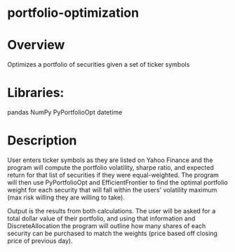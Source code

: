 # portfolio-optimization

# Overview
Optimizes a portfolio of securities given a set of ticker symbols

# Libraries:
  pandas
  NumPy
  PyPortfolioOpt
  datetime
  
# Description
User enters ticker symbols as they are listed on Yahoo Finance and the program will compute the portfolio volatility, sharpe ratio, and expected return for that list of securities if they were equal-weighted. The program will then use PyPortfolioOpt and EfficientFrontier to find the optimal portfolio weight for each security that will fall within the users' volatility maximum (max risk willing they are willing to take).

Output is the results from both calculations. The user will be asked for a total dollar value of their portfolio, and using that information and DiscreteAllocation the program will outline how many shares of each security can be purchased to match the weights (price based off closing price of previous day).
